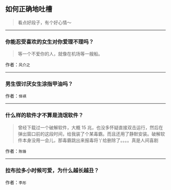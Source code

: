 ## 如何正确地吐槽

> 看点好段子，有个好心情～


 
---

### 你能忍受喜欢的女生对你爱理不理吗？

> 等一个不爱你的人，就像在机场等一艘船。


作者：`风介之`

---

### 男生很讨厌女生涂指甲油吗？

> 


作者：`怿褀`

---

### 什么样的软件才不算是流氓软件？

> 曾经下载过一个破解软件，大概 15 兆，也没多怀疑直接双击运行，然后在弹出窗口前的这段时间，给我装了个某毒霸。而且还用了静默安装。破解软件本身没用一会儿，那毒霸跳出来报毒将丫给删除了。。。。真是人间喜剧


作者：`陈锋`

---

### 拉布拉多小时候可爱，为什么越长越丑？

> 


作者：`李彤`